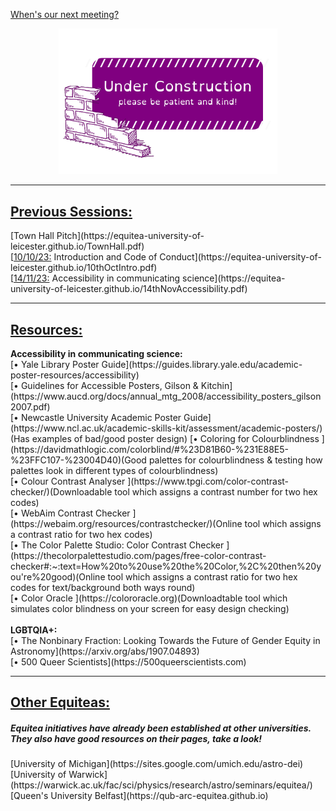 [When's our next meeting?](https://equitea-university-of-leicester.github.io/Equitea%20Schedule.pdf)
<p align="center">
  <img src="underconstruction.png" width="350" title="Under Construction">
</p>
<hr />
<h2><u>Previous Sessions:</u></h2>
[Town Hall Pitch](https://equitea-university-of-leicester.github.io/TownHall.pdf)<br />
[<u>10/10/23:</u> Introduction and Code of Conduct](https://equitea-university-of-leicester.github.io/10thOctIntro.pdf)<br />
[<u>14/11/23:</u> Accessibility in communicating science](https://equitea-university-of-leicester.github.io/14thNovAccessibility.pdf)
<hr />
<h2><u>Resources:</u></h2>
<b>Accessibility in communicating science:</b><br />
[&#x2022; Yale Library Poster Guide](https://guides.library.yale.edu/academic-poster-resources/accessibility)<br />
[&#x2022; Guidelines for Accessible Posters, Gilson & Kitchin](https://www.aucd.org/docs/annual_mtg_2008/accessibility_posters_gilson2007.pdf)<br />
[&#x2022; Newcastle University Academic Poster Guide](https://www.ncl.ac.uk/academic-skills-kit/assessment/academic-posters/)(Has examples of bad/good poster design)<span class="bigbr"></span>
[&#x2022; Coloring for Colourblindness ](https://davidmathlogic.com/colorblind/#%23D81B60-%231E88E5-%23FFC107-%23004D40)(Good palettes for colourblindness & testing how palettes look in different types of colourblindness)<br />
[&#x2022; Colour Contrast Analyser ](https://www.tpgi.com/color-contrast-checker/)(Downloadable tool which assigns a contrast number for two hex codes)<br />
[&#x2022; WebAim Contrast Checker ](https://webaim.org/resources/contrastchecker/)(Online tool which assigns a contrast ratio for two hex codes)<br />
[&#x2022; The Color Palette Studio: Color Contrast Checker ](https://thecolorpalettestudio.com/pages/free-color-contrast-checker#:~:text=How%20to%20use%20the%20Color,%2C%20then%20you're%20good)(Online tool which assigns a contrast ratio for two hex codes for text/background both ways round)<br />
[&#x2022; Color Oracle ](https://colororacle.org)(Downloadtable tool which simulates color blindness on your screen for easy design checking)<br />
<br />
<b>LGBTQIA+:</b><br />
[&#x2022; The Nonbinary Fraction: Looking Towards the Future of Gender Equity in Astronomy](https://arxiv.org/abs/1907.04893)<br />
[&#x2022; 500 Queer Scientists](https://500queerscientists.com)
<hr />
<h2><u>Other Equiteas:</u></h2>
<h5>Equitea initiatives have already been established at other universities. They also have good resources on their pages, take a look!</h5>
[University of Michigan](https://sites.google.com/umich.edu/astro-dei)<br />
[University of Warwick](https://warwick.ac.uk/fac/sci/physics/research/astro/seminars/equitea/)<br />
[Queen's University Belfast](https://qub-arc-equitea.github.io)
